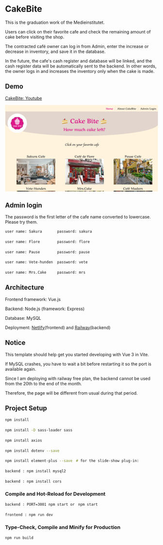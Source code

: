 # CakeBite

This is the graduation work of the Medieinstitutet.

Users can click on their favorite cafe and check the remaining amount of cake before visiting the shop.

The contracted café owner can log in from Admin, enter the increase or decrease in inventory, and save it in the database.

In the future, the cafe's cash register and database will be linked, and the cash register data will be automatically sent to the backend. In other words, the owner logs in and increases the inventory only when the cake is made.

## Demo

[CakeBite: Youtube](https://youtu.be/yYsH0FoCzNM)

![CakeBite Image](public/images/homeScreen.png)

## Admin login

The password is the first letter of the cafe name converted to lowercase.
Please try them.

```sh
user name: Sakura       password: sakura

user name: Flore        password: flore

user name: Pause        password: pause

user name: Vete-hunden  password: vete

user name: Mrs.Cake     password: mrs

```

## Architecture

Frontend framework: Vue.js

Backend: Node.js (framework: Express)

Database: MySQL

Deployment:
[Netlify](https://www.netlify.com/)(frontend) and [Railway](https://railway.app/)(backend)

## Notice

This template should help get you started developing with Vue 3 in Vite.

If MySQL crashes, you have to wait a bit before restarting it so the port is available again.

Since I am deploying with railway free plan, the backend cannot be used from the 20th to the end of the month.

Therefore, the page will be different from usual during that period.

## Project Setup

```sh
npm install

npm install -D sass-loader sass

npm install axios

npm install dotenv --save

npm install element-plus --save　# for the slide-show plug-in:

backend : npm install mysql2

backend : npm install cors

```

### Compile and Hot-Reload for Development

```sh
backend : PORT=3001 npm start or　npm start

frontend : npm run dev
```

### Type-Check, Compile and Minify for Production

```sh
npm run build
```

